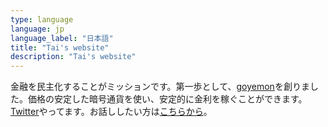 ```yaml
---
type: language
language: jp
language_label: "日本語"
title: "Tai's website"
description: "Tai's website"
---
```


金融を民主化することがミッションです。第一歩として、[goyemon](https://goyemon.io)を創りました。価格の安定した暗号通貨を使い、安定的に金利を稼ぐことができます。[Twitter](https://twitter.com/taisuke_mino_JP)やってます。お話ししたい方は[こちらから](https://calendly.com/tai/chat-local-30)。
